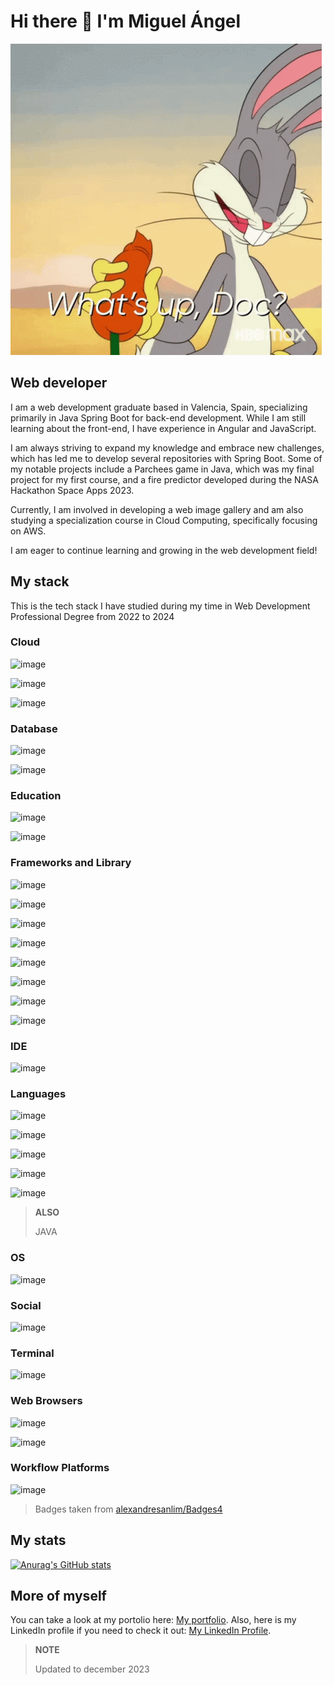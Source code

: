# Hi there 👋 I'm Miguel Ángel

![bugs bunny GIF](images/sup-bugs.gif)

## Web developer

I am a web development graduate based in Valencia, Spain, specializing primarily in Java Spring Boot for back-end development. While I am still learning about the front-end, I have experience in Angular and JavaScript.

I am always striving to expand my knowledge and embrace new challenges, which has led me to develop several repositories with Spring Boot. Some of my notable projects include a Parchees game in Java, which was my final project for my first course, and a fire predictor developed during the NASA Hackathon Space Apps 2023.

Currently, I am involved in developing a web image gallery and am also studying a specialization course in Cloud Computing, specifically focusing on AWS.

I am eager to continue learning and growing in the web development field!

## My stack

This is the tech stack I have studied during my time in Web Development
Professional Degree from 2022 to 2024

### Cloud

![image](https://img.shields.io/badge/Amazon_AWS-FF9900?style=for-the-badge&logo=amazonaws&logoColor=white)

![image](https://img.shields.io/badge/microsoft%20azure-0089D6?style=for-the-badge&logo=microsoft-azure&logoColor=white)

![image](https://img.shields.io/badge/GitHub_Actions-2088FF?style=for-the-badge&logo=github-actions&logoColor=white)

### Database

![image](https://img.shields.io/badge/Amazon%20DynamoDB-4053D6?style=for-the-badge&logo=Amazon%20DynamoDB&logoColor=white)

![image](https://img.shields.io/badge/MySQL-005C84?style=for-the-badge&logo=mysql&logoColor=white)

### Education

![image](https://img.shields.io/badge/Duolingo-58CC02?style=for-the-badge&logo=Duolingo&logoColor=white)

![image](https://img.shields.io/badge/MDN_Web_Docs-black?style=for-the-badge&logo=mdnwebdocs&logoColor=white)

### Frameworks and Library

![image](https://img.shields.io/badge/Bootstrap-563D7C?style=for-the-badge&logo=bootstrap&logoColor=white)

![image](https://img.shields.io/badge/Docker-2CA5E0?style=for-the-badge&logo=docker&logoColor=white)

![image](https://img.shields.io/badge/GitHub%20Pages-222222?style=for-the-badge&logo=GitHub%20Pages&logoColor=white)

![image](https://img.shields.io/badge/Laravel-FF2D20?style=for-the-badge&logo=laravel&logoColor=white)

![image](https://img.shields.io/badge/Markdown-000000?style=for-the-badge&logo=markdown&logoColor=white)

![image](https://img.shields.io/badge/Postman-FF6C37?style=for-the-badge&logo=Postman&logoColor=white)

![image](https://img.shields.io/badge/Vue%20js-35495E?style=for-the-badge&logo=vuedotjs&logoColor=4FC08D)

![image](https://img.shields.io/badge/Xampp-F37623?style=for-the-badge&logo=xampp&logoColor=white)

### IDE

![image](https://img.shields.io/badge/VSCode-0078D4?style=for-the-badge&logo=visual%20studio%20code&logoColor=white)

### Languages

![image](https://img.shields.io/badge/CSS3-1572B6?style=for-the-badge&logo=css3&logoColor=white)

![image](https://img.shields.io/badge/HTML5-E34F26?style=for-the-badge&logo=html5&logoColor=white)

![image](https://img.shields.io/badge/JavaScript-323330?style=for-the-badge&logo=javascript&logoColor=F7DF1E)

![image](https://img.shields.io/badge/json-5E5C5C?style=for-the-badge&logo=json&logoColor=white)

![image](https://img.shields.io/badge/PHP-777BB4?style=for-the-badge&logo=php&logoColor=white)

> **ALSO**
>
> JAVA

### OS

![image](https://img.shields.io/badge/Linux-FCC624?style=for-the-badge&logo=linux&logoColor=black)

### Social

![image](https://img.shields.io/badge/GitHub-100000?style=for-the-badge&logo=github&logoColor=white)

### Terminal

![image](https://img.shields.io/badge/GIT-E44C30?style=for-the-badge&logo=git&logoColor=white)

### Web Browsers

![image](https://img.shields.io/badge/Firefox_Browser-FF7139?style=for-the-badge&logo=Firefox-Browser&logoColor=white)

![image](https://img.shields.io/badge/Google_chrome-4285F4?style=for-the-badge&logo=Google-chrome&logoColor=white)

### Workflow Platforms

![image](https://img.shields.io/badge/Github%20Actions-282a2e?style=for-the-badge&logo=githubactions&logoColor=367cfe)

> Badges taken from [alexandresanlim/Badges4](https://github.com/alexandresanlim/Badges4-README.md-Profile)

## My stats

[![Anurag's GitHub stats](https://github-readme-stats.vercel.app/api?username=miguelanguai)](https://github.com/anuraghazra/github-readme-stats)

## More of myself

You can take a look at my portolio here: [My
portfolio](https://miguelanguai.github.io/). Also, here is my LinkedIn profile
if you need to check it out: [My LinkedIn
Profile](https://www.linkedin.com/in/miguelangelguaita/).

> **NOTE**
>
> Updated to december 2023
